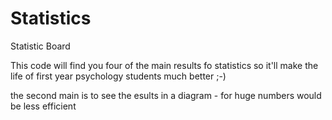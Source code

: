 # Statistics
Statistic Board

This code will find you four of the main results fo statistics so it'll make the life of first year psychology students much better ;-)  

the second main is to see the esults in a diagram - for huge numbers would be less efficient 
